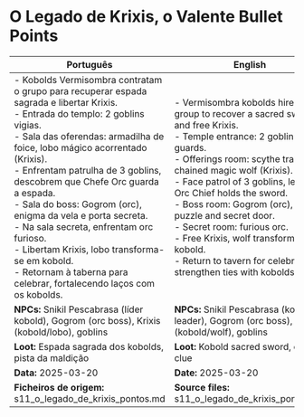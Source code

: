 # O Legado de Krixis, o Valente  Bullet Points

| Português                                                                                                                                                                                                                                                                                                                                                                                                                                                                                                                                        | English                                                                                                                                                                                                                                                                                                                                                                                                                                                                   |
| ------------------------------------------------------------------------------------------------------------------------------------------------------------------------------------------------------------------------------------------------------------------------------------------------------------------------------------------------------------------------------------------------------------------------------------------------------------------------------------------------------------------------------------------------ | ------------------------------------------------------------------------------------------------------------------------------------------------------------------------------------------------------------------------------------------------------------------------------------------------------------------------------------------------------------------------------------------------------------------------------------------------------------------------- |
| - Kobolds Vermisombra contratam o grupo para recuperar espada sagrada e libertar Krixis.<br>- Entrada do templo: 2 goblins vigias.<br>- Sala das oferendas: armadilha de foice, lobo mágico acorrentado (Krixis).<br>- Enfrentam patrulha de 3 goblins, descobrem que Chefe Orc guarda a espada.<br>- Sala do boss: Gogrom (orc), enigma da vela e porta secreta.<br>- Na sala secreta, enfrentam orc furioso.<br>- Libertam Krixis, lobo transforma-se em kobold.<br>- Retornam à taberna para celebrar, fortalecendo laços com os kobolds.<br> | - Vermisombra kobolds hire the group to recover a sacred sword and free Krixis.<br>- Temple entrance: 2 goblin guards.<br>- Offerings room: scythe trap, chained magic wolf (Krixis).<br>- Face patrol of 3 goblins, learn Orc Chief holds the sword.<br>- Boss room: Gogrom (orc), candle puzzle and secret door.<br>- Secret room: furious orc.<br>- Free Krixis, wolf transforms into kobold.<br>- Return to tavern for celebration, strengthen ties with kobolds.<br> |
| **NPCs:** Snikil Pescabrasa (líder kobold), Gogrom (orc boss), Krixis (kobold/lobo), goblins                                                                                                                                                                                                                                                                                                                                                                                                                                                     | **NPCs:** Snikil Pescabrasa (kobold leader), Gogrom (orc boss), Krixis (kobold/wolf), goblins                                                                                                                                                                                                                                                                                                                                                                             |
| **Loot:** Espada sagrada dos kobolds, pista da maldição                                                                                                                                                                                                                                                                                                                                                                                                                                                                                          | **Loot:** Kobold sacred sword, curse clue                                                                                                                                                                                                                                                                                                                                                                                                                                 |
| **Data:** 2025-03-20                                                                                                                                                                                                                                                                                                                                                                                                                                                                                                                             | **Date:** 2025-03-20                                                                                                                                                                                                                                                                                                                                                                                                                                                      |
| **Ficheiros de origem:** s11_o_legado_de_krixis_pontos.md                                                                                                                                                                                                                                                                                                                                                                                                                                                                                        | **Source files:** s11_o_legado_de_krixis_pontos.md                                                                                                                                                                                                                                                                                                                                                                                                                        |


















